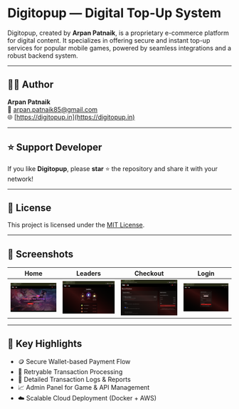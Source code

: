 # Digitopup — Digital Top-Up System

Digitopup, created by **Arpan Patnaik**, is a proprietary e-commerce platform for digital content.
It specializes in offering secure and instant top-up services for popular mobile games, powered by
seamless integrations and a robust backend system.

---

## 🧑‍💻 Author
**Arpan Patnaik**  
📧 arpan.patnaik85@gmail.com  
🌐 [https://digitopup.in](https://digitopup.in)

---

## ⭐ Support Developer
If you like **Digitopup**, please **star** ⭐ the repository and share it with your network!

---

## 📄 License
This project is licensed under the [MIT License](LICENSE).

---

## 📸 Screenshots

|   Home   |  Leaders | Checkout | Login |
|----------|----------|----------|----------|
| ![](/screenshots/homepage.png) | ![](screenshots/leaders.png) | ![](screenshots/checkout.png) | ![](screenshots/login.png) |

---

## 🧠 Key Highlights

- 🪙 Secure Wallet-based Payment Flow  
- 🔁 Retryable Transaction Processing  
- 🧾 Detailed Transaction Logs & Reports  
- 📈 Admin Panel for Game & API Management  
- ☁️ Scalable Cloud Deployment (Docker + AWS)
